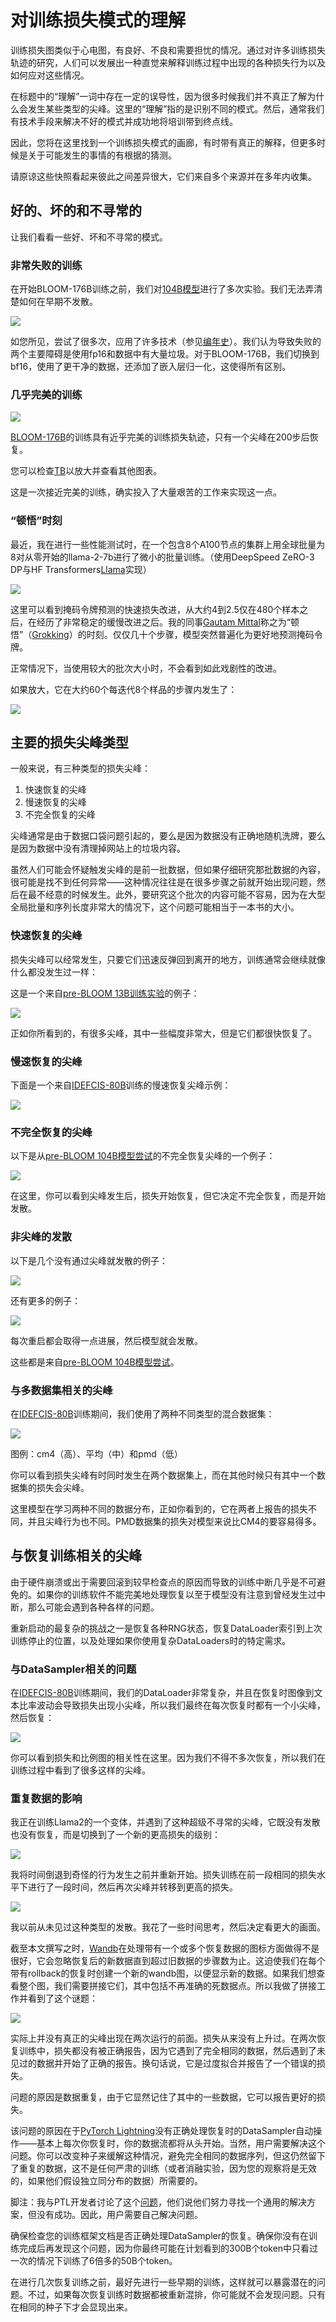 # 对训练损失模式的理解

训练损失图类似于心电图，有良好、不良和需要担忧的情况。通过对许多训练损失轨迹的研究，人们可以发展出一种直觉来解释训练过程中出现的各种损失行为以及如何应对这些情况。

在标题中的“理解”一词中存在一定的误导性，因为很多时候我们并不真正了解为什么会发生某些类型的尖峰。这里的“理解”指的是识别不同的模式。然后，通常我们有技术手段来解决不好的模式并成功地将培训带到终点线。

因此，您将在这里找到一个训练损失模式的画廊，有时带有真正的解释，但更多时候是关于可能发生的事情的有根据的猜测。

请原谅这些快照看起来彼此之间差异很大，它们来自多个来源并在多年内收集。

## 好的、坏的和不寻常的

让我们看看一些好、坏和不寻常的模式。

### 非常失败的训练

在开始BLOOM-176B训练之前，我们对[104B模型](https://github.com/bigscience-workshop/bigscience/tree/master/train/tr8-104B-wide)进行了多次实验。我们无法弄清楚如何在早期不发散。

![](images/pre-bloom-104B-en-fail.png)

如您所见，尝试了很多次，应用了许多技术（参见[编年史](https://github.com/bigscience-workshop/bigscience/blob/master/train/tr8-104B-wide/chronicles.md)）。我们认为导致失败的两个主要障碍是使用fp16和数据中有大量垃圾。对于BLOOM-176B，我们切换到bf16，使用了更干净的数据，还添加了嵌入层归一化，这使得所有区别。

### 几乎完美的训练

![](images/bloom-176B-success.png)

[BLOOM-176B](https://github.com/bigscience-workshop/bigscience/tree/master/train/tr11-176B-ml)的训练具有近乎完美的训练损失轨迹，只有一个尖峰在200步后恢复。

您可以检查[TB](https://huggingface.co/bigscience/tr11-176B-logs/tensorboard)以放大并查看其他图表。

这是一次接近完美的训练，确实投入了大量艰苦的工作来实现这一点。

### “顿悟”时刻

最近，我在进行一些性能测试时，在一个包含8个A100节点的集群上用全球批量为8对从零开始的llama-2-7b进行了微小的批量训练。（使用DeepSpeed ZeRO-3 DP与HF Transformers[Llama](https://github.com/huggingface/transformers/tree/main/src/transformers/models/llama)实现）

![](images/llama-7b-grokking-no-zoom.png)

这里可以看到掩码令牌预测的快速损失改进，从大约4到2.5仅在480个样本之后，在经历了非常稳定的缓慢改进之后。我的同事[Gautam Mittal](https://github.com/gmittal)称之为“顿悟”（[Grokking](https://en.wikipedia.org/wiki/Grok)）的时刻。仅仅几十个步骤，模型突然普遍化为更好地预测掩码令牌。

正常情况下，当使用较大的批次大小时，不会看到如此戏剧性的改进。

如果放大，它在大约60个每迭代8个样品的步骤内发生了：

![](images/llama-7b-grokking.png)

## 主要的损失尖峰类型

一般来说，有三种类型的损失尖峰：

1. 快速恢复的尖峰
2. 慢速恢复的尖峰
3. 不完全恢复的尖峰

尖峰通常是由于数据口袋问题引起的，要么是因为数据没有正确地随机洗牌，要么是因为数据中没有清理掉网站上的垃圾内容。

虽然人们可能会怀疑触发尖峰的是前一批数据，但如果仔细研究那批数据的內容，很可能是找不到任何异常——这种情况往往是在很多步骤之前就开始出现问题，然后在最不经意的时候发生。此外，要研究这个批次的内容可能不容易，因为在大型全局批量和序列长度非常大的情况下，这个问题可能相当于一本书的大小。

### 快速恢复的尖峰

损失尖峰可以经常发生，只要它们迅速反弹回到离开的地方，训练通常会继续就像什么都没发生过一样：

这是一个来自[pre-BLOOM 13B训练实验](https://github.com/bigscience-workshop/bigscience/tree/master/train/tr1-13B-base)的例子：

![](images/pre-bloom-tr1-13B-glitch-1-2.png)

正如你所看到的，有很多尖峰，其中一些幅度非常大，但是它们都很快恢复了。

### 慢速恢复的尖峰

下面是一个来自[IDEFCIS-80B](https://github.com/huggingface/m4-logs/blob/master/tr-190-80b/chronicles.md)训练的慢速恢复尖峰示例：

![](images/idefics-80b-tr-190-01-spike-recover-2023-05-30.png)

### 不完全恢复的尖峰

以下是从[pre-BLOOM 104B模型尝试](https://github.com/bigscience-workshop/bigscience/tree/master/train/tr8-104B-wide)的不完全恢复尖峰的一个例子：

![](images/pre-bloom-tr8-104B-glitch-1.png)

在这里，你可以看到尖峰发生后，损失开始恢复，但它决定不完全恢复，而是开始发散。

### 非尖峰的发散

以下是几个没有通过尖峰就发散的例子：

![](images/pre-bloom-tr8-104B-glitch-5.png)

还有更多的例子：

![](images/pre-bloom-tr8-104B-glitch-7-10.png)

每次重启都会取得一点进展，然后模型就会发散。

这些都是来自[pre-BLOOM 104B模型尝试](https://github.com/bigscience-workshop/bigscience/tree/master/train/tr8-104B-wide)。

### 与多数据集相关的尖峰

在[IDEFCIS-80B](https://github.com/huggingface/m4-logs/blob/master/tr-190-80b/chronicles.md)训练期间，我们使用了两种不同类型的混合数据集：

![](images/idefics-80b-tr-190-01-losses-2023-06-04.png)

图例：cm4（高）、平均（中）和pmd（低）

你可以看到损失尖峰有时同时发生在两个数据集上，而在其他时候只有其中一个数据集的损失会尖峰。

这里模型在学习两种不同的数据分布，正如你看到的，它在两者上报告的损失不同，并且尖峰行为也不同。PMD数据集的损失对模型来说比CM4的要容易得多。

## 与恢复训练相关的尖峰

由于硬件崩溃或出于需要回滚到较早检查点的原因而导致的训练中断几乎是不可避免的。如果你的训练软件不能完美地处理恢复以至于模型没有注意到曾经发生过中断，那么可能会遇到各种各样的问题。

重新启动的最复杂的挑战之一是恢复各种RNG状态，恢复DataLoader索引到上次训练停止的位置，以及处理如果你使用复杂DataLoaders时的特定需求。

### 与DataSampler相关的问题

在[IDEFCIS-80B](https://github.com/huggingface/m4-logs/blob/master/tr-190-80b/chronicles.md)训练期间，我们的DataLoader非常复杂，并且在恢复时图像到文本比率波动会导致损失出现小尖峰，所以我们最终在每次恢复时都有一个小尖峰，然后恢复：

![](images/idefics-80b-tr-190-01-image2text.png)

你可以看到损失和比例图的相关性在这里。因为我们不得不多次恢复，所以我们在训练过程中看到了很多这样的尖峰。

### 重复数据的影响

我正在训练Llama2的一个变体，并遇到了这种超级不寻常的尖峰，它既没有发散也没有恢复，而是切换到了一个新的更高损失的级别：

![](images/ptl-repeat-data-p1.png)

我将时间倒退到奇怪的行为发生之前并重新开始。损失训练在前一段相同的损失水平下进行了一段时间，然后再次尖峰并转移到更高的损失。

![](images/ptl-repeat-data-p2.png)

我以前从未见过这种类型的发散。我花了一些时间思考，然后决定看更大的画面。

截至本文撰写之时，[Wandb](https://wandb.ai/)在处理带有一个或多个恢复数据的图标方面做得不是很好，它会忽略恢复后的新数据直到超过旧数据的步骤数为止。这迫使我们在每个带有rollback的恢复时创建一个新的wandb图，以便显示新的数据。如果我们想查看整个图，我们需要拼接它们，其中包括不再准确的死数据点。所以我做了拼接工作并看到了这个谜题：

![](images/ptl-repeat-data-p3.png)

实际上并没有真正的尖峰出现在两次运行的前面。损失从来没有上升过。在两次恢复训练中，损失都没有被正确报告，因为它遇到了完全相同的数据，然后遇到了未见过的数据并开始了正确的报告。换句话说，它是过度拟合并报告了一个错误的损失。

问题的原因是数据重复，由于它显然记住了其中的一些数据，它可以报告更好的损失。

该问题的原因在于[PyTorch Lightning](https://github.com/lightning-ai/lightning)没有正确处理恢复时的DataSampler自动操作——基本上每次你恢复时，你的数据流都将从头开始。当然，用户需要解决这个问题。你可以改变种子来缓解这种情况，避免完全相同的数据序列，但这仍然留下了重复的数据，这不是任何严肃的训练（或者消融实验，因为您的观察将是无效的，如果他们假设独立同分布的数据）所需要的。

脚注：我与PTL开发者讨论了这个[问题](https://github.com/Lightning-AI/lightning/issues/18780)，他们说他们努力寻找一个通用的解决方案，但没有成功。因此，用户需要自己解决问题。

确保检查您的训练框架文档是否正确处理DataSampler的恢复。确保你没有在训练完成后再发现这个问题，因为你最终可能在计划看到的300B个token中只看过一次的情况下训练了6倍多的50B个token。

在进行几次恢复训练之前，最好先进行一些早期的训练，这样就可以暴露潜在的问题。不过，如果每次恢复训练时数据都被重新混排，你可能就不会发现问题。只有在相同的种子下才会显现出来。

